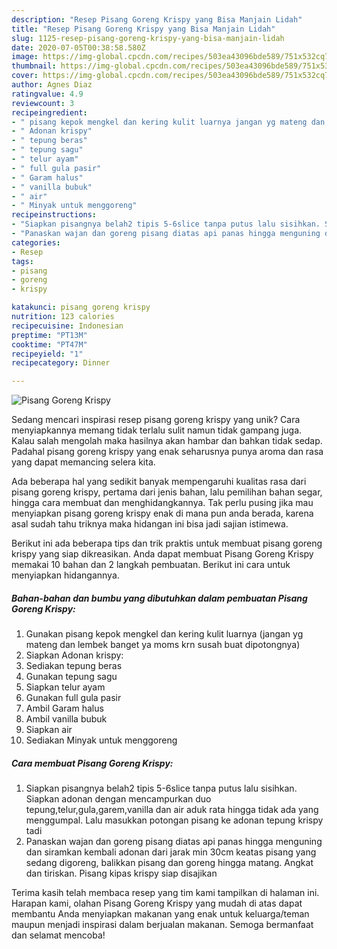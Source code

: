 ```yaml
---
description: "Resep Pisang Goreng Krispy yang Bisa Manjain Lidah"
title: "Resep Pisang Goreng Krispy yang Bisa Manjain Lidah"
slug: 1125-resep-pisang-goreng-krispy-yang-bisa-manjain-lidah
date: 2020-07-05T00:38:58.580Z
image: https://img-global.cpcdn.com/recipes/503ea43096bde589/751x532cq70/pisang-goreng-krispy-foto-resep-utama.jpg
thumbnail: https://img-global.cpcdn.com/recipes/503ea43096bde589/751x532cq70/pisang-goreng-krispy-foto-resep-utama.jpg
cover: https://img-global.cpcdn.com/recipes/503ea43096bde589/751x532cq70/pisang-goreng-krispy-foto-resep-utama.jpg
author: Agnes Diaz
ratingvalue: 4.9
reviewcount: 3
recipeingredient:
- " pisang kepok mengkel dan kering kulit luarnya jangan yg mateng dan lembek banget ya moms krn susah buat dipotongnya"
- " Adonan krispy"
- " tepung beras"
- " tepung sagu"
- " telur ayam"
- " full gula pasir"
- " Garam halus"
- " vanilla bubuk"
- " air"
- " Minyak untuk menggoreng"
recipeinstructions:
- "Siapkan pisangnya belah2 tipis 5-6slice tanpa putus lalu sisihkan. Siapkan adonan dengan mencampurkan duo tepung,telur,gula,garem,vanilla dan air aduk rata hingga tidak ada yang menggumpal. Lalu masukkan potongan pisang ke adonan tepung krispy tadi"
- "Panaskan wajan dan goreng pisang diatas api panas hingga menguning dan siramkan kembali adonan dari jarak min 30cm keatas pisang yang sedang digoreng, balikkan pisang dan goreng hingga matang. Angkat dan tiriskan. Pisang kipas krispy siap disajikan"
categories:
- Resep
tags:
- pisang
- goreng
- krispy

katakunci: pisang goreng krispy 
nutrition: 123 calories
recipecuisine: Indonesian
preptime: "PT13M"
cooktime: "PT47M"
recipeyield: "1"
recipecategory: Dinner

---
```



![Pisang Goreng Krispy](https://img-global.cpcdn.com/recipes/503ea43096bde589/751x532cq70/pisang-goreng-krispy-foto-resep-utama.jpg)

Sedang mencari inspirasi resep pisang goreng krispy yang unik? Cara menyiapkannya memang tidak terlalu sulit namun tidak gampang juga. Kalau salah mengolah maka hasilnya akan hambar dan bahkan tidak sedap. Padahal pisang goreng krispy yang enak seharusnya punya aroma dan rasa yang dapat memancing selera kita.

Ada beberapa hal yang sedikit banyak mempengaruhi kualitas rasa dari pisang goreng krispy, pertama dari jenis bahan, lalu pemilihan bahan segar, hingga cara membuat dan menghidangkannya. Tak perlu pusing jika mau menyiapkan pisang goreng krispy enak di mana pun anda berada, karena asal sudah tahu triknya maka hidangan ini bisa jadi sajian istimewa.




Berikut ini ada beberapa tips dan trik praktis untuk membuat pisang goreng krispy yang siap dikreasikan. Anda dapat membuat Pisang Goreng Krispy memakai 10 bahan dan 2 langkah pembuatan. Berikut ini cara untuk menyiapkan hidangannya.

<!--inarticleads1-->

##### Bahan-bahan dan bumbu yang dibutuhkan dalam pembuatan Pisang Goreng Krispy:

1. Gunakan  pisang kepok mengkel dan kering kulit luarnya (jangan yg mateng dan lembek banget ya moms krn susah buat dipotongnya)
1. Siapkan  Adonan krispy:
1. Sediakan  tepung beras
1. Gunakan  tepung sagu
1. Siapkan  telur ayam
1. Gunakan  full gula pasir
1. Ambil  Garam halus
1. Ambil  vanilla bubuk
1. Siapkan  air
1. Sediakan  Minyak untuk menggoreng




<!--inarticleads2-->

##### Cara membuat Pisang Goreng Krispy:

1. Siapkan pisangnya belah2 tipis 5-6slice tanpa putus lalu sisihkan. Siapkan adonan dengan mencampurkan duo tepung,telur,gula,garem,vanilla dan air aduk rata hingga tidak ada yang menggumpal. Lalu masukkan potongan pisang ke adonan tepung krispy tadi
1. Panaskan wajan dan goreng pisang diatas api panas hingga menguning dan siramkan kembali adonan dari jarak min 30cm keatas pisang yang sedang digoreng, balikkan pisang dan goreng hingga matang. Angkat dan tiriskan. Pisang kipas krispy siap disajikan




Terima kasih telah membaca resep yang tim kami tampilkan di halaman ini. Harapan kami, olahan Pisang Goreng Krispy yang mudah di atas dapat membantu Anda menyiapkan makanan yang enak untuk keluarga/teman maupun menjadi inspirasi dalam berjualan makanan. Semoga bermanfaat dan selamat mencoba!
